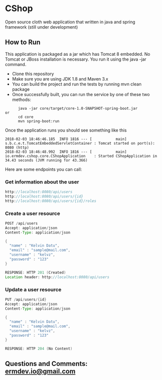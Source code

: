 # CShop

Open source cloth web application that written in java and spring framework (still under development)

## How to Run
This application is packaged as a jar which has Tomcat 8 embedded. No Tomcat or JBoss installation is necessary. You run it using the java -jar command.

* Clone this repository
* Make sure you are using JDK 1.8 and Maven 3.x
* You can build the project and run the tests by running mvn clean package
* Once successfully built, you can run the service by one of these two methods:
```
      java -jar core/target/core-1.0-SNAPSHOT-spring-boot.jar
or
      cd core
      mvn spring-boot:run
```
Once the application runs you should see something like this

```
2018-02-03 18:46:46.185  INFO 1816 --- [           main] s.b.c.e.t.TomcatEmbeddedServletContainer : Tomcat started on port(s): 8080 (http)
2018-02-03 18:46:48.992  INFO 1816 --- [           main] io.ermdev.cshop.core.CShopApplication    : Started CShopApplication in 34.43 seconds (JVM running for 43.366)
```

Here are some endpoints you can call:
### Get information about the user
```java
http://localhost:8080/api/users
http://localhost:8080/api/users/{id}
http://localhost:8080/api/users/{id}/roles
```

### Create a user resource

```java
POST /api/users
Accept: application/json
Content-Type: application/json

{
  "name" : "Kelvin Datu",
  "email" : "sample@mail.com",
  "username" : "kelvz",
  "password" : "123"
}

RESPONSE: HTTP 201 (Created)
Location header: http://localhost:8080/api/users
```

### Update a user resource

```java
PUT /api/users/{id}
Accept: application/json
Content-Type: application/json

{
  "name" : "Kelvin Datu",
  "email" : "sample@mail.com",
  "username" : "kelvz",
  "password" : "123"
}

RESPONSE: HTTP 204 (No Content)
```

## Questions and Comments: ermdev.io@gmail.com
